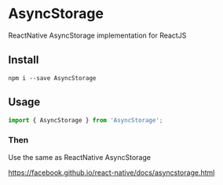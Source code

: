 # AsyncStorage
ReactNative AsyncStorage implementation for ReactJS

## Install
```
npm i --save AsyncStorage
```

## Usage
```javascript
import { AsyncStorage } from 'AsyncStorage';
````
### Then
Use the same as ReactNative AsyncStorage

https://facebook.github.io/react-native/docs/asyncstorage.html